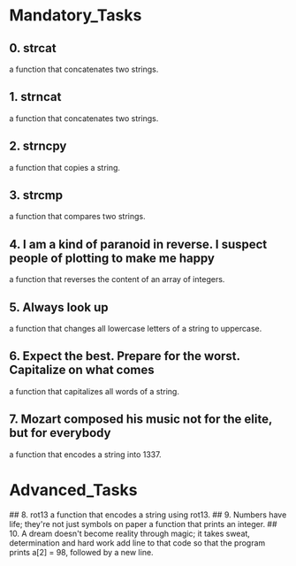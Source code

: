 <h1>Mandatory_Tasks</h1>

## 0. strcat
a function that concatenates two strings.
## 1. strncat
a function that concatenates two strings.
## 2. strncpy
a function that copies a string.
## 3. strcmp
a function that compares two strings.
## 4. I am a kind of paranoid in reverse. I suspect people of plotting to make me happy
a function that reverses the content of an array of integers.
## 5. Always look up
a function that changes all lowercase letters of a string to uppercase.
## 6. Expect the best. Prepare for the worst. Capitalize on what comes
a function that capitalizes all words of a string.
## 7. Mozart composed his music not for the elite, but for everybody
a function that encodes a string into 1337.

<h1>Advanced_Tasks</h1>
## 8. rot13
a function that encodes a string using rot13.
## 9. Numbers have life; they're not just symbols on paper
a function that prints an integer.
## 10. A dream doesn't become reality through magic; it takes sweat, determination and hard work
add line to that code so that the program prints a[2] = 98, followed by a new line.
